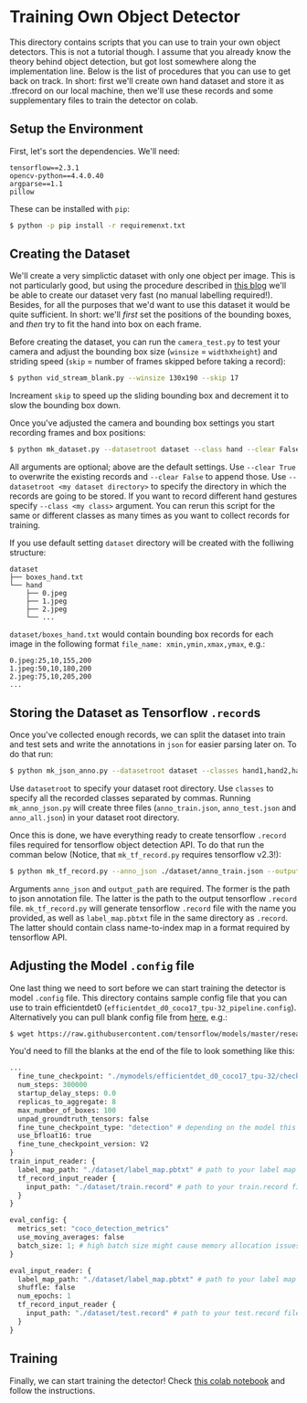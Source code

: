 # Training Own Object Detector 

This directory contains scripts that you can use to train your own object detectors. This is not a tutorial though. I assume that you already know the theory behind object detection, but got lost somewhere along the implementation line. Below is the list of procedures that you can use to get back on track. In short: first we'll create own hand dataset and store it as .tfrecord on our local machine, then we'll use these records and some supplementary files to train the detector on colab. 

## Setup the Environment
First, let's sort the dependencies. We'll need:
```
tensorflow==2.3.1
opencv-python==4.4.0.40
argparse==1.1
pillow
```

These can be installed with `pip`:
```bash
$ python -p pip install -r requiremenxt.txt
```

## Creating the Dataset
We'll create a very simplictic dataset with only one object per image. This is not particularly good, but using the procedure described in [this blog](https://www.learnopencv.com/training-a-custom-object-detector-with-dlib-making-gesture-controlled-applications/?ck_subscriber_id=546165186) we'll be able to create our dataset very fast (no manual labelling required!). Besides, for all the purposes that we'd want to use this dataset it would be quite sufficient. In short: we'll *first* set the positions of the bounding boxes, and *then* try to fit the hand into box on each frame.

Before creating the dataset, you can run the `camera_test.py` to test your camera and adjust the bounding box size (`winsize` = `width`x`height`) and striding speed (`skip` = number of frames skipped before taking a record):
```bash
$ python vid_stream_blank.py --winsize 130x190 --skip 17
```
Increament `skip` to speed up the sliding bounding box and decrement it to slow the bounding box down.

Once you've adjusted the camera and bounding box settings you start recording frames and box positions:
```bash
$ python mk_dataset.py --datasetroot dataset --class hand --clear False --winsize 130x190 --skip 17
```
All arguments are optional; above are the default settings. Use `--clear True` to overwrite the existing records and `--clear False` to append those. Use `--datasetroot <my dataset directory>` to specify the directory in which the records are going to be stored. If you want to record different hand gestures specify `--class <my class>` argument. You can rerun this script for the same or different classes as many times as you want to collect records for training.

If you use default setting `dataset` directory will be created with the folliwing structure:
```
dataset
├── boxes_hand.txt
└── hand
    ├── 0.jpeg
    ├── 1.jpeg
    ├── 2.jpeg
    └── ...
```
`dataset/boxes_hand.txt` would contain bounding box records for each image in the following format `file_name: xmin,ymin,xmax,ymax`, e.g.:
```
0.jpeg:25,10,155,200
1.jpeg:50,10,180,200
2.jpeg:75,10,205,200
...
```

## Storing the Dataset as Tensorflow `.record`s
Once you've collected enough records, we can split the dataset into train and test sets and write the annotations in `json` for easier parsing later on. To do that run:
```bash
$ python mk_json_anno.py --datasetroot dataset --classes hand1,hand2,hand3
```
Use `datasetroot` to specify your dataset root directory. Use `classes` to specify all the recorded classes separated by commas.
Running `mk_anno_json.py` will create three files (`anno_train.json`, `anno_test.json` and `anno_all.json`) in your dataset root directory. 

Once this is done, we have everything ready to create tensorflow `.record` files required for tensorflow object detection API. To do that run the comman below (Notice, that `mk_tf_record.py` requires tensorflow v2.3!):
```bash
$ python mk_tf_record.py --anno_json ./dataset/anno_train.json --output_path ./dataset/train.record
```
Arguments `anno_json` and `output_path` are required. The former is the path to json annotation file. The latter is the path to the output tensorflow `.record` file. `mk_tf_record.py` will generate tensorflow `.record` file with the name you provided, as well as `label_map.pbtxt` file in the same directory as `.record`. The latter should contain class name-to-index map in a format required by tensorflow API.

## Adjusting the Model `.config` file
One last thing we need to sort before we can start training the detector is model `.config` file. This directory contains sample config file that you can use to train efficientdet0 (`efficientdet_d0_coco17_tpu-32_pipeline.config`). Alternatively you can pull blank config file from [here](https://github.com/tensorflow/models/tree/master/research/object_detection/configs/tf2), e.g.:
```bash
$ wget https://raw.githubusercontent.com/tensorflow/models/master/research/object_detection/configs/tf2/ssd_efficientdet_d0_512x512_coco17_tpu-8.config
```
You'd need to fill the blanks at the end of the file to look something like this:
```python
...
  fine_tune_checkpoint: "./mymodels/efficientdet_d0_coco17_tpu-32/checkpoint/ckpt-0" # path to your model checkpoint (see colab notebook)
  num_steps: 300000
  startup_delay_steps: 0.0
  replicas_to_aggregate: 8
  max_number_of_boxes: 100
  unpad_groundtruth_tensors: false
  fine_tune_checkpoint_type: "detection" # depending on the model this should be either `detection` or `fine_tune` (for centernet)
  use_bfloat16: true
  fine_tune_checkpoint_version: V2
}
train_input_reader: {
  label_map_path: "./dataset/label_map.pbtxt" # path to your label map
  tf_record_input_reader {
    input_path: "./dataset/train.record" # path to your train.record file
  }
}

eval_config: {
  metrics_set: "coco_detection_metrics"
  use_moving_averages: false
  batch_size: 1; # high batch size might cause memory allocation issues
}

eval_input_reader: {
  label_map_path: "./dataset/label_map.pbtxt" # path to your label map
  shuffle: false
  num_epochs: 1
  tf_record_input_reader {
    input_path: "./dataset/test.record" # path to your test.record file
  }
}
```

## Training
Finally, we can start training the detector! Check [this colab notebook](https://colab.research.google.com/drive/1-iT15Ib5CIFZtNFER8olIIPASHTyZZ0p?usp=sharing) and follow the instructions.